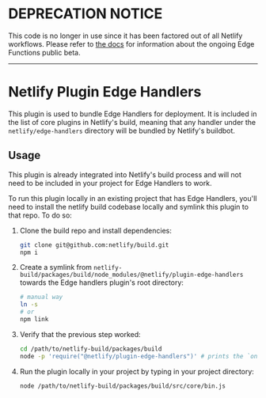 # DEPRECATION NOTICE

This code is no longer in use since it has been factored out of all Netlify workflows. Please refer to [the docs](https://docs.netlify.com/netlify-labs/experimental-features/edge-functions/) for information about the ongoing Edge Functions public beta.

---

# Netlify Plugin Edge Handlers

This plugin is used to bundle Edge Handlers for deployment. It is included in the list of core plugins in Netlify's
build, meaning that any handler under the `netlify/edge-handlers` directory will be bundled by Netlify's buildbot.

## Usage

This plugin is already integrated into Netlify's build process and will not need to be included in your project for Edge
Handlers to work.

To run this plugin locally in an existing project that has Edge Handlers, you'll need to install the netlify build
codebase locally and symlink this plugin to that repo. To do so:

1. Clone the build repo and install dependencies:

    ```sh
    git clone git@github.com:netlify/build.git
    npm i
    ```

2. Create a symlink from `netlify-build/packages/build/node_modules/@netlify/plugin-edge-handlers` towards the Edge
   handlers plugin's root directory:

   ```sh
   # manual way
   ln -s
   # or
   npm link
   ```

3. Verify that the previous step worked:

    ```sh
    cd /path/to/netlify-build/packages/build
    node -p 'require("@netlify/plugin-edge-handlers")' # prints the `onPostBuild` exported function
    ```

4. Run the plugin locally in your project by typing in your project directory:

    ```sh
    node /path/to/netlify-build/packages/build/src/core/bin.js
    ```
